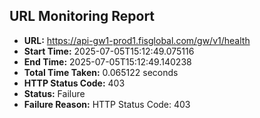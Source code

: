 ## URL Monitoring Report

- **URL:** https://api-gw1-prod1.fisglobal.com/gw/v1/health
- **Start Time:** 2025-07-05T15:12:49.075116
- **End Time:** 2025-07-05T15:12:49.140238
- **Total Time Taken:** 0.065122 seconds
- **HTTP Status Code:** 403
- **Status:** Failure
- **Failure Reason:** HTTP Status Code: 403
